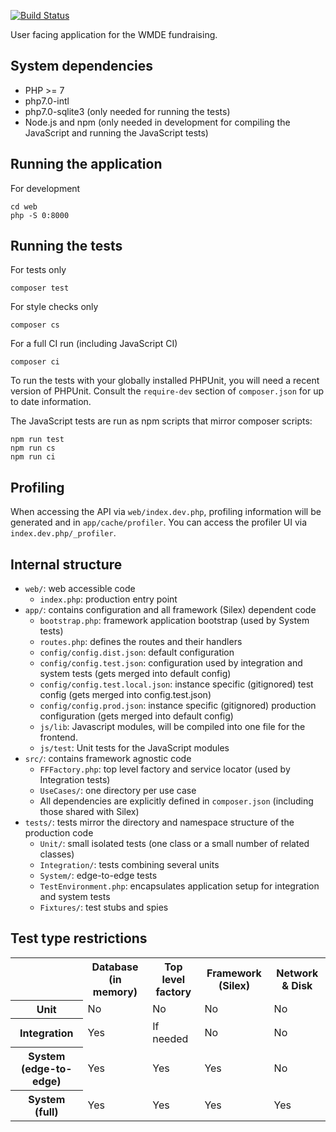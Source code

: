 [![Build Status](https://travis-ci.org/wmde/FundraisingFrontend.svg?branch=master)](https://travis-ci.org/wmde/FundraisingFrontend)

User facing application for the WMDE fundraising.

## System dependencies

* PHP >= 7
* php7.0-intl
* php7.0-sqlite3 (only needed for running the tests)
* Node.js and npm (only needed in development for compiling the JavaScript and running the JavaScript tests)

## Running the application

For development

	cd web
	php -S 0:8000

## Running the tests

For tests only

    composer test

For style checks only

	composer cs

For a full CI run (including JavaScript CI)

	composer ci

To run the tests with your globally installed PHPUnit, you will need a recent version of
PHPUnit. Consult the `require-dev` section of `composer.json` for up to date information.

The JavaScript tests are run as npm scripts that mirror composer scripts:

    npm run test
    npm run cs
    npm run ci

## Profiling

When accessing the API via `web/index.dev.php`, profiling information will be generated and in
`app/cache/profiler`. You can access the profiler UI via `index.dev.php/_profiler`.

## Internal structure

* `web/`: web accessible code
	* `index.php`: production entry point
* `app/`: contains configuration and all framework (Silex) dependent code
	* `bootstrap.php`: framework application bootstrap (used by System tests)
	* `routes.php`: defines the routes and their handlers
	* `config/config.dist.json`: default configuration
	* `config/config.test.json`: configuration used by integration and system tests (gets merged into default config)
	* `config/config.test.local.json`:  instance specific (gitignored) test config (gets merged into config.test.json)
	* `config/config.prod.json`: instance specific (gitignored) production configuration (gets merged into default config)
	* `js/lib`: Javascript modules, will be compiled into one file for the frontend.
	* `js/test`: Unit tests for the JavaScript modules
* `src/`: contains framework agnostic code
	* `FFFactory.php`: top level factory and service locator (used by Integration tests)
	* `UseCases/`: one directory per use case
	* All dependencies are explicitly defined in `composer.json` (including those shared with Silex)
* `tests/`: tests mirror the directory and namespace structure of the production code
	* `Unit/`: small isolated tests (one class or a small number of related classes)
	* `Integration/`: tests combining several units
	* `System/`: edge-to-edge tests
	* `TestEnvironment.php`: encapsulates application setup for integration and system tests
	* `Fixtures/`: test stubs and spies

## Test type restrictions

<table>
	<tr>
		<th></th>
		<th>Database (in memory)</th>
		<th>Top level factory</th>
		<th>Framework (Silex)</th>
		<th>Network & Disk</th>
	</tr>
	<tr>
		<th>Unit</th>
		<td>No</td>
		<td>No</td>
		<td>No</td>
		<td>No</td>
	</tr>
	<tr>
		<th>Integration</th>
		<td>Yes</td>
		<td>If needed</td>
		<td>No</td>
		<td>No</td>
	</tr>
	<tr>
		<th>System (edge-to-edge)</th>
		<td>Yes</td>
		<td>Yes</td>
		<td>Yes</td>
		<td>No</td>
	</tr>
	<tr>
		<th>System (full)</th>
		<td>Yes</td>
		<td>Yes</td>
		<td>Yes</td>
		<td>Yes</td>
	</tr>
</table>
